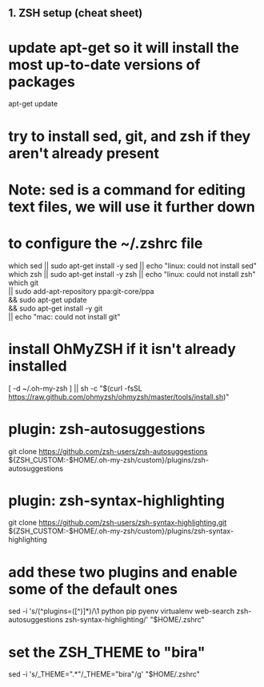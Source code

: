 

## 1. ZSH setup (cheat sheet)

# update apt-get so it will install the most up-to-date versions of packages
apt-get update
 
# try to install sed, git, and zsh if they aren't already present
# Note: sed is a command for editing text files, we will use it further down
# to configure the ~/.zshrc file
which sed || sudo apt-get install -y sed || echo "linux: could not install sed"
which zsh || sudo apt-get install -y zsh || echo "linux: could not install zsh"
which git \
    || sudo add-apt-repository ppa:git-core/ppa \
    && sudo apt-get update \
    && sudo apt-get install -y git \
    || echo "mac: could not install git"
 
# install OhMyZSH if it isn't already installed
[ -d ~/.oh-my-zsh ] || sh -c "$(curl -fsSL https://raw.github.com/ohmyzsh/ohmyzsh/master/tools/install.sh)"
 
# plugin: zsh-autosuggestions
git clone https://github.com/zsh-users/zsh-autosuggestions ${ZSH_CUSTOM:-$HOME/.oh-my-zsh/custom}/plugins/zsh-autosuggestions
 
# plugin: zsh-syntax-highlighting
git clone https://github.com/zsh-users/zsh-syntax-highlighting.git ${ZSH_CUSTOM:-$HOME/.oh-my-zsh/custom}/plugins/zsh-syntax-highlighting
 
# add these two plugins and enable some of the default ones
sed -i 's/\(^plugins=([^)]*\)/\1 python pip pyenv virtualenv web-search zsh-autosuggestions zsh-syntax-highlighting/' "$HOME/.zshrc"
 
# set the ZSH_THEME to "bira"
sed -i 's/_THEME=\".*\"/_THEME=\"bira\"/g' "$HOME/.zshrc"